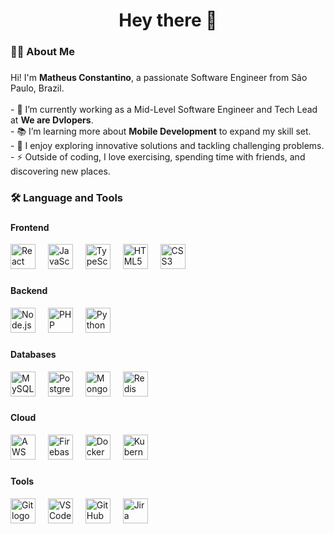 <h1 align="center">Hey there 👋</h1>

###

<h3 align="left">👨‍💻 About Me</h3>

###

<p align="left">
  Hi! I'm <b>Matheus Constantino</b>, a passionate Software Engineer from São Paulo, Brazil.<br><br>
  - 🔭 I’m currently working as a Mid-Level Software Engineer and Tech Lead at <b>We are Dvlopers</b>.<br>
  - 📚 I’m learning more about <b>Mobile Development</b> to expand my skill set.<br>
  - 🚀 I enjoy exploring innovative solutions and tackling challenging problems.<br>
  - ⚡ Outside of coding, I love exercising, spending time with friends, and discovering new places.
</p>

###

<h3 align="left">🛠 Language and Tools</h3>

### 

<h4 align="left">Frontend</h4>
<div align="left">
  <img src="https://cdn.jsdelivr.net/gh/devicons/devicon/icons/react/react-original-wordmark.svg" height="40" alt="React logo" />
  <img width="12" />
  <img src="https://cdn.jsdelivr.net/gh/devicons/devicon/icons/javascript/javascript-original.svg" height="40" alt="JavaScript logo" />
  <img width="12" />
  <img src="https://cdn.jsdelivr.net/gh/devicons/devicon/icons/typescript/typescript-original.svg" height="40" alt="TypeScript logo" />
  <img width="12" />
  <img src="https://cdn.jsdelivr.net/gh/devicons/devicon/icons/html5/html5-original-wordmark.svg" height="40" alt="HTML5 logo" />
  <img width="12" />
  <img src="https://cdn.jsdelivr.net/gh/devicons/devicon/icons/css3/css3-original-wordmark.svg" height="40" alt="CSS3 logo" />
</div>

### 

<h4 align="left">Backend</h4>
<div align="left">
  <img src="https://cdn.jsdelivr.net/gh/devicons/devicon/icons/nodejs/nodejs-original-wordmark.svg" height="40" alt="Node.js logo" />
  <img width="12" />
  <img src="https://cdn.jsdelivr.net/gh/devicons/devicon/icons/php/php-original.svg" height="40" alt="PHP logo" />
  <img width="12" />
  <img src="https://cdn.jsdelivr.net/gh/devicons/devicon/icons/python/python-original.svg" height="40" alt="Python logo" />
</div>

### 

<h4 align="left">Databases</h4>
<div align="left">
  <img src="https://cdn.jsdelivr.net/gh/devicons/devicon/icons/mysql/mysql-original-wordmark.svg" height="40" alt="MySQL logo" />
  <img width="12" />
  <img src="https://cdn.jsdelivr.net/gh/devicons/devicon/icons/postgresql/postgresql-original-wordmark.svg" height="40" alt="PostgreSQL logo" />
  <img width="12" />
  <img src="https://cdn.jsdelivr.net/gh/devicons/devicon/icons/mongodb/mongodb-original-wordmark.svg" height="40" alt="MongoDB logo" />
  <img width="12" />
  <img src="https://cdn.jsdelivr.net/gh/devicons/devicon/icons/redis/redis-original-wordmark.svg" height="40" alt="Redis logo" />
</div>

### 

<h4 align="left">Cloud</h4>
<div align="left">
  <img src="https://cdn.jsdelivr.net/gh/devicons/devicon/icons/amazonwebservices/amazonwebservices-original-wordmark.svg" height="40" alt="AWS logo" />
  <img width="12" />
  <img src="https://cdn.jsdelivr.net/gh/devicons/devicon/icons/firebase/firebase-plain-wordmark.svg" height="40" alt="Firebase logo" />
  <img width="12" />
  <img src="https://cdn.jsdelivr.net/gh/devicons/devicon/icons/docker/docker-original-wordmark.svg" height="40" alt="Docker logo" />
  <img width="12" />
  <img src="https://cdn.jsdelivr.net/gh/devicons/devicon/icons/kubernetes/kubernetes-plain-wordmark.svg" height="40" alt="Kubernetes logo" />
</div>

### 

<h4 align="left">Tools</h4>
<div align="left">
  <img src="https://cdn.jsdelivr.net/gh/devicons/devicon/icons/git/git-original-wordmark.svg" height="40" alt="Git logo" />
  <img width="12" />
  <img src="https://cdn.jsdelivr.net/gh/devicons/devicon/icons/vscode/vscode-original-wordmark.svg" height="40" alt="VSCode logo" />
  <img width="12" />
  <img src="https://cdn.jsdelivr.net/gh/devicons/devicon/icons/github/github-original-wordmark.svg" height="40" alt="GitHub logo" />
  <img width="12" />
  <img src="https://cdn.jsdelivr.net/gh/devicons/devicon/icons/jira/jira-original-wordmark.svg" height="40" alt="Jira logo" />
</div>
